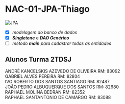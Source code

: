# NAC-01-JPA-Thiago

![JPA](https://labs.bluesoft.com.br/wp-content/uploads/2017/03/JPAHibernate-770x515.jpg)

- [x] *modelagem do banco de dados*
- [x] *__Singletone__* e *__DAO Genérico__*
- [ ] *método __main__ para  cadastrar  todas  as  entidades*

## Alunos Turma 2TDSJ 

ANDRÉ KANCELSKIS AZEVEDO DE OLIVEIRA RM: 83092<BR/>
GABRIEL ALVES PEREIRA RM: 82804<BR/>
IVO ROBERTO DOS SANTOS SANTIAGO RM: 82487<BR/>
JOÃO PEDRO ALBUQUERQUE DOS SANTOS RM: 82680<BR/>
RAPHAEL MOLINA BEDRAN RM: 82352<BR/>
RAPHAEL SANTANTONIO DE CAMARGO RM: 83088<BR/>
